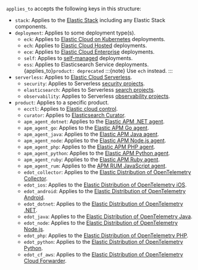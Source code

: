 `applies_to` accepts the following keys in this structure:

* `stack`: Applies to the [Elastic Stack](https://www.elastic.co/docs/get-started/the-stack) including any Elastic Stack components.
* `deployment`: Applies to some deployment type(s).
  * `eck`: Applies to [Elastic Cloud on Kubernetes](https://www.elastic.co/docs/deploy-manage/deploy/cloud-on-k8s) deployments.
  * `ech`: Applies to [Elastic Cloud Hosted](https://www.elastic.co/docs/deploy-manage/deploy/elastic-cloud/cloud-hosted) deployments.
  * `ece`: Applies to [Elastic Cloud Enterprise](https://www.elastic.co/docs/deploy-manage/deploy/cloud-enterprise) deployments.
  * `self`: Applies to [self-managed](https://www.elastic.co/docs/deploy-manage/deploy/self-managed) deployments.
  * `ess`: Applies to Elasticsearch Service deployments. {applies_to}`product: deprecated`
    :::{note}
    Use `ech` instead.
    :::
* `serverless`: Applies to [Elastic Cloud Serverless](https://www.elastic.co/docs/deploy-manage/deploy/elastic-cloud/serverless).
  * `security`: Applies to Serverless [security projects](https://www.elastic.co/docs/solutions/security/get-started/create-security-project).
  * `elasticsearch`: Applies to Serverless [search projects](https://www.elastic.co/docs/solutions/search/serverless-elasticsearch-get-started).
  * `observability`: Applies to Serverless [observability projects](https://www.elastic.co/docs/solutions/observability/get-started).
* `product`: Applies to a specific product.
  * `ecctl`: Applies to [Elastic cloud control](https://www.elastic.co/docs/reference/ecctl).
  * `curator`: Applies to [Elasticsearch Curator](https://www.elastic.co/docs/reference/elasticsearch/curator).
  * `apm_agent_dotnet`: Applies to the [Elastic APM .NET agent](https://www.elastic.co/docs/reference/apm/agents/dotnet).
  * `apm_agent_go`: Applies to the [Elastic APM Go agent](https://www.elastic.co/docs/reference/apm/agents/go).
  * `apm_agent_java`: Applies to the [Elastic APM Java agent](https://www.elastic.co/docs/reference/apm/agents/java).
  * `apm_agent_node`: Applies to the [Elastic APM Node.js agent](https://www.elastic.co/docs/reference/apm/agents/nodejs).
  * `apm_agent_php`: Applies to the [Elastic APM PHP agent](https://www.elastic.co/docs/reference/apm/agents/php).
  * `apm_agent_python`: Applies to the [Elastic APM Python agent](https://www.elastic.co/docs/reference/apm/agents/python).
  * `apm_agent_ruby`: Applies to the [Elastic APM Ruby agent](https://www.elastic.co/docs/reference/apm/agents/ruby).
  * `apm_agent_rum`: Applies to the [APM RUM JavaScript agent](https://www.elastic.co/docs/reference/apm/agents/rum-js).
  * `edot_collector`: Applies to the [Elastic Distribution of OpenTelemetry Collector](https://www.elastic.co/docs/reference/opentelemetry/edot-collector/).
  * `edot_ios`: Applies to the [Elastic Distribution of OpenTelemetry iOS](https://www.elastic.co/docs/reference/opentelemetry/edot-sdks/ios/).
  * `edot_android`: Applies to the [Elastic Distribution of OpenTelemetry Android](https://www.elastic.co/docs/reference/opentelemetry/edot-sdks/android/).
  * `edot_dotnet`: Applies to the [Elastic Distribution of OpenTelemetry .NET](https://www.elastic.co/docs/reference/opentelemetry/edot-sdks/dotnet/).
  * `edot_java`: Applies to the [Elastic Distribution of OpenTelemetry Java](https://www.elastic.co/docs/reference/opentelemetry/edot-sdks/java/).
  * `edot_node`: Applies to the [Elastic Distribution of OpenTelemetry Node.js](https://www.elastic.co/docs/reference/opentelemetry/edot-sdks/nodejs/).
  * `edot_php`: Applies to the [Elastic Distribution of OpenTelemetry PHP](https://www.elastic.co/docs/reference/opentelemetry/edot-sdks/php/).
  * `edot_python`: Applies to the [Elastic Distribution of OpenTelemetry Python](https://www.elastic.co/docs/reference/opentelemetry/edot-sdks/python/).
  * `edot_cf_aws`: Applies to the [Elastic Distribution of OpenTelemetry Cloud Forwarder](https://www.elastic.co/docs/reference/opentelemetry/edot-cloud-forwarder/).
